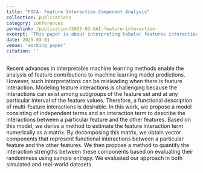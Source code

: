 ```yaml
---
title: "FICA: Feature Interaction Component Analysis"
collection: publications
category: conferences
permalink: /publication/2025-03-XAI-feature-interaction
excerpt: 'This paper is about interpreting tabular features interactions.'
date: 2025-03-01
venue: 'working paper'
citation: ''
---
```

Recent advances in interpretable machine learning methods enable the analysis of feature contributions to machine learning model predictions. However, such interpretations can be misleading when there is feature interaction. Modeling feature interactions is challenging because the interactions can exist among subgroups of the feature set and at any particular interval of the feature values. Therefore, a functional description of multi-feature interactions is desirable. In this work, we propose a model consisting of independent terms and an interaction term to describe the interactions between a particular feature and the other features. Based on this model, we derive a method to estimate the feature interaction term numerically as a matrix. By decomposing this matrix, we obtain vector components that represent functional interactions between a particular feature and the other features. We then propose a method to quantify the interaction strengths between these components based on evaluating their randomness using sample entropy. We evaluated our approach in both simulated and real-world datasets. 
